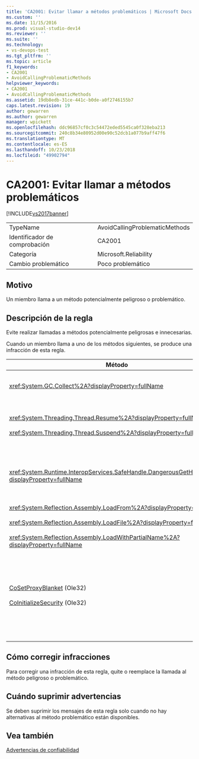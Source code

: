 ```yaml
---
title: 'CA2001: Evitar llamar a métodos problemáticos | Microsoft Docs'
ms.custom: ''
ms.date: 11/15/2016
ms.prod: visual-studio-dev14
ms.reviewer: ''
ms.suite: ''
ms.technology:
- vs-devops-test
ms.tgt_pltfrm: ''
ms.topic: article
f1_keywords:
- CA2001
- AvoidCallingProblematicMethods
helpviewer_keywords:
- CA2001
- AvoidCallingProblematicMethods
ms.assetid: 19db8edb-31ce-441c-b0de-a0f2746155b7
caps.latest.revision: 19
author: gewarren
ms.author: gewarren
manager: wpickett
ms.openlocfilehash: ddc96857cf0c3c54472eded5545ca0f328eba213
ms.sourcegitcommit: 240c8b34e80952d00e90c52dcb1a077b9aff47f6
ms.translationtype: MT
ms.contentlocale: es-ES
ms.lasthandoff: 10/23/2018
ms.locfileid: "49902794"
---
```

# <a name="ca2001-avoid-calling-problematic-methods"></a>CA2001: Evitar llamar a métodos problemáticos
[!INCLUDE[vs2017banner](../includes/vs2017banner.md)]

|||
|-|-|
|TypeName|AvoidCallingProblematicMethods|
|Identificador de comprobación|CA2001|
|Categoría|Microsoft.Reliability|
|Cambio problemático|Poco problemático|

## <a name="cause"></a>Motivo
 Un miembro llama a un método potencialmente peligroso o problemático.

## <a name="rule-description"></a>Descripción de la regla
 Evite realizar llamadas a métodos potencialmente peligrosas e innecesarias.

 Cuando un miembro llama a uno de los métodos siguientes, se produce una infracción de esta regla.

|Método|Descripción|
|------------|-----------------|
|<xref:System.GC.Collect%2A?displayProperty=fullName>|Una llamada a GC. Collect puede afectar significativamente al rendimiento de la aplicación y no suele ser necesario. Para obtener más información, consulte el [Performance Tidbits de Mariani](http://go.microsoft.com/fwlink/?LinkId=169256) entrada de blog en MSDN.|
|<xref:System.Threading.Thread.Resume%2A?displayProperty=fullName><br /><br /> <xref:System.Threading.Thread.Suspend%2A?displayProperty=fullName>|Thread.Suspend y Thread.Resume han quedado en desuso debido a un comportamiento impredecible.  Use otras clases en el <xref:System.Threading> espacio de nombres, como <xref:System.Threading.Monitor>, <xref:System.Threading.Mutex>, y <xref:System.Threading.Semaphore> para sincronizar los subprocesos o proteger recursos.|
|<xref:System.Runtime.InteropServices.SafeHandle.DangerousGetHandle%2A?displayProperty=fullName>|El método DangerousGetHandle plantea un riesgo de seguridad porque puede devolver un identificador que no es válido. Consulte la <xref:System.Runtime.InteropServices.SafeHandle.DangerousAddRef%2A> y <xref:System.Runtime.InteropServices.SafeHandle.DangerousRelease%2A> métodos para obtener más información acerca de cómo usar el método DangerousGetHandle de forma segura.|
|<xref:System.Reflection.Assembly.LoadFrom%2A?displayProperty=fullName><br /><br /> <xref:System.Reflection.Assembly.LoadFile%2A?displayProperty=fullName><br /><br /> <xref:System.Reflection.Assembly.LoadWithPartialName%2A?displayProperty=fullName>|Estos métodos pueden cargar ensamblados desde ubicaciones inesperadas. Por ejemplo, ver entradas de blog de .NET CLR notas de Suzanne Cook [LoadFile vs. LoadFrom](http://go.microsoft.com/fwlink/?LinkId=164450) y [elegir un contexto de enlace](http://go.microsoft.com/fwlink/?LinkId=164451) en el sitio Web de MSDN para obtener información acerca de los métodos que cargan los ensamblados.|
|[CoSetProxyBlanket](http://go.microsoft.com/fwlink/?LinkID=169250) (Ole32)<br /><br /> [CoInitializeSecurity](http://go.microsoft.com/fwlink/?LinkId=169255) (Ole32)|En el momento en que el código de usuario comienza a ejecutarse en un proceso administrado, es demasiado tarde para llamar de forma confiable a CoSetProxyBlanket. Common language runtime (CLR) realiza las acciones de inicialización que pueden impedir que los usuarios de P/Invoke que sigue.<br /><br /> Si es necesario llamar a CoSetProxyBlanket para una aplicación administrada, se recomienda iniciar el proceso mediante el uso de un archivo ejecutable de código nativo (C++), llame a CoSetProxyBlanket en el código nativo y, a continuación, inicie la aplicación de código administrado en proceso. (Asegúrese de especificar un número de versión en tiempo de ejecución).|

## <a name="how-to-fix-violations"></a>Cómo corregir infracciones
 Para corregir una infracción de esta regla, quite o reemplace la llamada al método peligroso o problemático.

## <a name="when-to-suppress-warnings"></a>Cuándo suprimir advertencias
 Se deben suprimir los mensajes de esta regla solo cuando no hay alternativas al método problemático están disponibles.

## <a name="see-also"></a>Vea también
 [Advertencias de confiabilidad](../code-quality/reliability-warnings.md)



